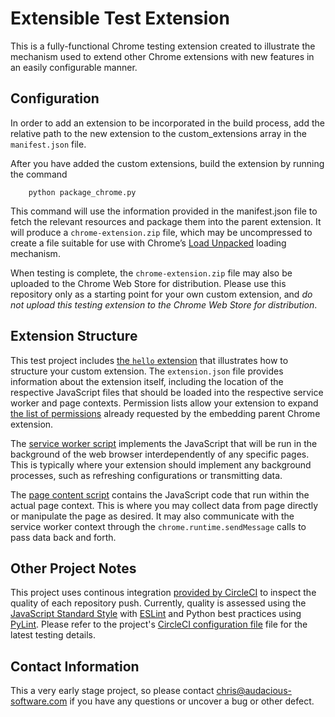 # Extensible Test Extension

This is a fully-functional Chrome testing extension created to illustrate the mechanism used to extend other Chrome extensions with new features in an easily configurable manner.

## Configuration

In order to add an extension to be incorporated in the build process, add the relative path to the new extension to the custom_extensions array in the `manifest.json` file.

After you have added the custom extensions, build the extension by running the command

`    python package_chrome.py`

This command will use the information provided in the manifest.json file to fetch the relevant resources and package them into the parent extension. It will produce a `chrome-extension.zip` file, which may be uncompressed to create a file suitable for use with Chrome’s [Load Unpacked](https://developer.chrome.com/docs/extensions/mv3/getstarted/development-basics/#load-unpacked) loading mechanism.

When testing is complete, the `chrome-extension.zip` file may also be uploaded to the Chrome Web Store for distribution. Please use this repository only as a starting point for your own custom extension, and *do not upload this testing extension to the Chrome Web Store for distribution*.

## Extension Structure

This test project includes [the `hello` extension](https://github.com/audacious-software/Extensible-Test-Extension/tree/main/extensions/hello) that illustrates how to structure your custom extension. The `extension.json` file provides information about the extension itself, including the location of the respective JavaScript files that should be loaded into the respective service worker and page contexts. Permission lists allow your extension to expand [the list of permissions](https://developer.chrome.com/docs/extensions/mv3/declare_permissions/) already requested by the embedding parent Chrome extension.

The [service worker script](https://github.com/audacious-software/Extensible-Test-Extension/blob/main/extensions/hello/js/worker.js) implements the JavaScript that will be run in the background of the web browser interdependently of any specific pages. This is typically where your extension should implement any background processes, such as refreshing configurations or transmitting data.

The [page content script](https://github.com/audacious-software/Extensible-Test-Extension/blob/main/extensions/hello/js/content.js) contains the JavaScript code that run within the actual page context. This is where you may collect data from page directly or manipulate the page as desired. It may also communicate with the service worker context through the `chrome.runtime.sendMessage` calls to pass data back and forth.

## Other Project Notes

This project uses continous integration [provided by CircleCI](https://app.circleci.com/pipelines/github/audacious-software/Extensible-Test-Extension) to inspect the quality of each repository push. Currently, quality is assessed using the [JavaScript Standard Style](https://standardjs.com/) with [ESLint](https://eslint.org/) and Python best practices using [PyLint](https://pylint.pycqa.org/en/latest/). Please refer to the project's [CircleCI configuration file](https://github.com/audacious-software/Extensible-Test-Extension/blob/main/.circleci/config.yml) file for the latest testing details.

## Contact Information

This a very early stage project, so please contact [chris@audacious-software.com](mailto:chris@audacious-software.com) if you have any questions or uncover a bug or other defect.
